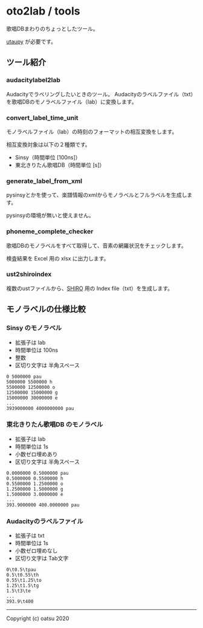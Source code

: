 # oto2lab / tools

歌唱DBまわりのちょっとしたツール。

[utaupy](https://github.com/oatsu-gh/utaupy) が必要です。

## ツール紹介

### audacitylabel2lab

Audacityでラベリングしたいときのツール。
Audacityのラベルファイル（txt）を歌唱DBのモノラベルファイル（lab）に変換します。

### convert_label_time_unit

モノラベルファイル（lab）の時刻のフォーマットの相互変換をします。

相互変換対象は以下の２種類です。

- Sinsy（時間単位 [100ns]）
- 東北きりたん歌唱DB（時間単位 [s]） 

### generate_label_from_xml

pysinsyとかを使って、楽譜情報のxmlからモノラベルとフルラベルを生成します。

pysinsyの環境が無いと使えません。

### phoneme_complete_checker

歌唱DBのモノラベルをすべて取得して、音素の網羅状況をチェックします。

検査結果を Excel 用の xlsx に出力します。

### ust2shiroindex

複数のustファイルから、[SHIRO](https://github.com/Sleepwalking/SHIRO) 用の Index file（txt）を生成します。



## モノラベルの仕様比較

### Sinsy のモノラベル
- 拡張子は lab
- 時間単位は 100ns
- 整数
- 区切り文字は 半角スペース
```plain txt (.lab)
0 5000000 pau
5000000 5500000 h
5500000 12500000 o
12500000 15000000 g
15000000 30000000 e
...
3939000000 4000000000 pau

```

### 東北きりたん歌唱DB のモノラベル
- 拡張子は lab
- 時間単位は 1s
- 小数ゼロ埋めあり
- 区切り文字は 半角スペース
```plain txt (.lab)
0.0000000 0.5000000 pau
0.5000000 0.5500000 h
0.5500000 1.2500000 o
1.2500000 1.5000000 g
1.5000000 3.0000000 e
...
393.9000000 400.0000000 pau

```

### Audacityのラベルファイル

- 拡張子は txt
- 時間単位は 1s
- 小数ゼロ埋めなし
- 区切り文字は Tab文字

```plain txt (.txt)
0\t0.5\tpau
0.5\t0.55\th
0.55\t1.25\to
1.25\t1.5\tg
1.5\t3\te
...
393.9\t400

```


---

Copyright (c) oatsu 2020